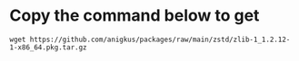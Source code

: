 # Copy the command below to get
```shell 
wget https://github.com/anigkus/packages/raw/main/zstd/zlib-1_1.2.12-1-x86_64.pkg.tar.gz
```